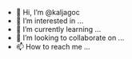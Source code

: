 - 👋 Hi, I’m @kaljagoc
- 👀 I’m interested in ...
- 🌱 I’m currently learning ...
- 💞️ I’m looking to collaborate on ...
- 📫 How to reach me ...

<!---
kaljagoc/kaljagoc is a ✨ special ✨ repository because its `README.md` (this file) appears on your GitHub profile.
You can click the Preview link to take a look at your changes.
--->
